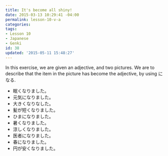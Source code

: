 ```yaml
---
title: It's become all shiny!
date: 2015-03-13 10:29:41 -04:00
permalink: lesson-10-v-a
categories:
tags:
- Lesson 10
- Japanese
- Genki
id: 38
updated: '2015-05-11 15:48:27'
---
```


In this exercise, we are given an adjective, and two pictures. We are to describe that the item in the picture has become the adjective, by using になる.

- 眠くなりました。
- 元気になりました。
- 大きくなりなした。
- 髪が短くなりました。
- ひまになりました。
- 暑くなりました。
- 涼しくなりました。
- 医者になりました。
- 春になりました。
- 円が安くなりました。
